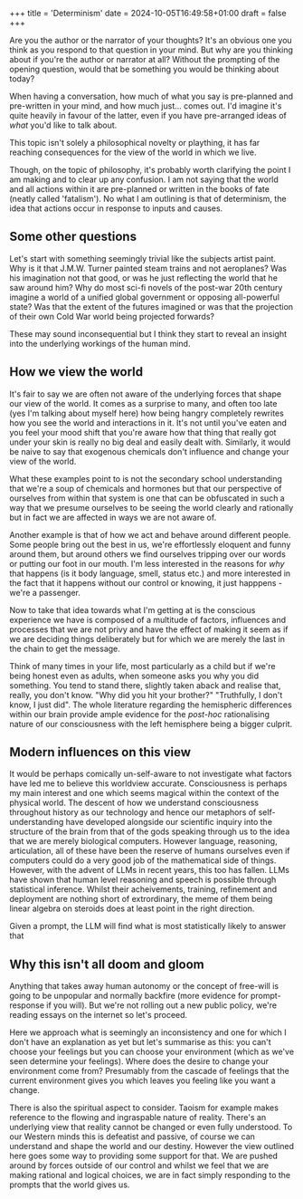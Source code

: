 +++
title = 'Determinism'
date = 2024-10-05T16:49:58+01:00
draft = false
+++

Are you the author or the narrator of your thoughts? It's an obvious one you think as you respond to
that question in your mind. But why are you thinking about if you're the author or narrator at all?
Without the prompting of the opening question, would that be something you would be thinking about
today?

When having a conversation, how much of what you say is pre-planned and pre-written in your mind,
and how much just... comes out. I'd imagine it's quite heavily in favour of the latter, even if you
have pre-arranged ideas of *what* you'd like to talk about.

This topic isn't solely a philosophical novelty or plaything, it has far reaching consequences for
the view of the world in which we live.

Though, on the topic of philosophy, it's probably worth clarifying the point I am making and to
clear up any confusion. I am not saying that the world and all actions within it are pre-planned or
written in the books of fate (neatly called 'fatalism'). No what I am outlining is that of
determinism, the idea that actions occur in response to inputs and causes.

## Some other questions
Let's start with something seemingly trivial like the subjects artist paint. Why is it that J.M.W.
Turner painted steam trains and not aeroplanes? Was his imagination not that good, or was he just
reflecting the world that he saw around him? Why do most sci-fi novels of the post-war 20th century
imagine a world of a unified global government or opposing all-powerful state? Was that the extent
of the futures imagined or was that the projection of their own Cold War world being projected
forwards? 

These may sound inconsequential but I think they start to reveal an insight into the underlying
workings of the human mind.

## How we view the world
It's fair to say we are often not aware of the underlying forces that shape our view of the world.
It comes as a surprise to many, and often too late (yes I'm talking about myself here) how being
hangry completely rewrites how you see the world and interactions in it. It's not until you've eaten
and you feel your mood shift that you're aware how that thing that really got under your skin is
really no big deal and easily dealt with. Similarly, it would be naive to say that exogenous
chemicals don't influence and change your view of the world. 

What these examples point to is not the secondary school understanding that we're a soup of
chemicals and hormones but that our perspective of ourselves from within that system is one that can
be obfuscated in such a way that we presume ourselves to be seeing the world clearly and rationally
but in fact we are affected in ways we are not aware of.

Another example is that of how we act and behave around different people. Some people bring out the
best in us, we're effortlessly eloquent and funny around them, but around others we find ourselves
tripping over our words or putting our foot in our mouth. I'm less interested in the reasons for
*why* that happens (is it body language, smell, status etc.) and more interested in the fact that it
happens without our control or knowing, it just happpens - we're a passenger. 

Now to take that idea towards what I'm getting at is the conscious experience we have is composed of
a multitude of factors, influences and processes that we are not privy and have the effect of making
it seem as if we are deciding things deliberately but for which we are merely the last in the chain
to get the message.

Think of many times in your life, most particularly as a child but if we're being honest even as
adults, when someone asks you why you did something. You tend to stand there, slightly taken aback
and realise that, really, you don't know. "Why did you hit your brother?" "Truthfully, I don't know,
I just did". The whole literature regarding the hemispheric differences within our brain provide
ample evidence for the *post-hoc* rationalising nature of our consciousness with the left hemisphere
being a bigger culprit. 

## Modern influences on this view
It would be perhaps comically un-self-aware to not investigate what factors have led me to believe
this worldview accurate. Consciousness is perhaps my main interest and one which seems magical
within the context of the physical world. The descent of how we understand consciousness throughout
history as our technology and hence our metaphors of self-understanding have developed alongside our
scientific inquiry into the structure of the brain from that of the gods speaking through us to the
idea that we are merely biological computers. However language, reasoning, articulation, all of
these have been the reserve of humans ourselves even if computers could do a very good job of the
mathematical side of things. However, with the advent of LLMs in recent years, this too has fallen.
LLMs have shown that human level reasoning and speech is possible through statistical inference.
Whilst their acheivements, training, refinement and deployment are nothing short of extrordinary,
the meme of them being linear algebra on steroids does at least point in the right direction.

Given a prompt, the LLM will find what is most statistically likely to answer that 

## Why this isn't all doom and gloom
Anything that takes away human autonomy or the concept of free-will is going to be unpopular and
normally backfire (more evidence for prompt-response if you will). But we're not rolling out a new
public policy, we're reading essays on the internet so let's proceed.

Here we approach what is seemingly an inconsistency and one for which I don't have an explanation as
yet but let's summarise as this: you can't choose your feelings but you can choose your environment
(which as we've seen determine your feelings). Where does the desire to change your environment come
from? Presumably from the cascade of feelings that the current environment gives you which leaves
you feeling like you want a change.

There is also the spiritual aspect to consider. Taoism for example makes reference to the flowing
and ingraspable nature of reality. There's an underlying view that reality cannot be changed or even
fully understood. To our Western minds this is defeatist and passive, of course we can understand
and shape the world and our destiny. However the view outlined here goes some way to providing some
support for that. We are pushed around by forces outside of our control and whilst we feel that we
are making rational and logical choices, we are in fact simply responding to the prompts that the
world gives us.
